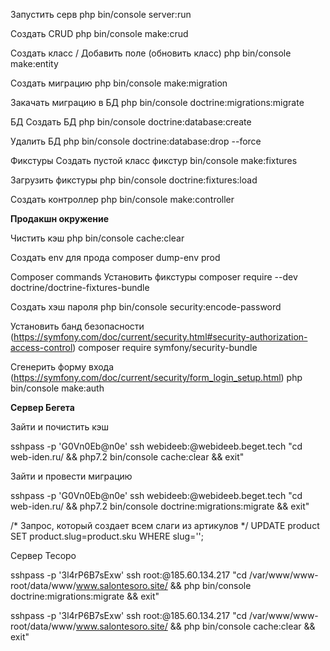Запустить серв
php bin/console server:run

Создать CRUD
php bin/console make:crud

Создать класс / Добавить поле (обновить класс)
php bin/console make:entity

Создать миграцию
php bin/console make:migration

Закачать миграцию в БД
php bin/console doctrine:migrations:migrate

БД
Создать БД
php bin/console doctrine:database:create

Удалить БД
php bin/console doctrine:database:drop --force

Фикстуры
Создать пустой класс фикстур
bin/console make:fixtures

Загрузить фикстуры
php bin/console doctrine:fixtures:load

Создать контроллер
php bin/console make:controller

**Продакшн окружение**

Чистить кэш
php bin/console cache:clear

Создать env для прода
composer dump-env prod


Composer commands
Установить фикстуры
composer require --dev doctrine/doctrine-fixtures-bundle

Создать хэш пароля
php bin/console security:encode-password

Установить банд безопасности
(https://symfony.com/doc/current/security.html#security-authorization-access-control)
composer require symfony/security-bundle

Сгенерить форму входа 
(https://symfony.com/doc/current/security/form_login_setup.html)
php bin/console make:auth

**Сервер Бегета**

Зайти и почистить кэш

sshpass -p 'G0Vn0Eb@n0e' ssh webideeb:@webideeb.beget.tech "cd web-iden.ru/ && php7.2 bin/console cache:clear && exit"

Зайти и провести миграцию

sshpass -p 'G0Vn0Eb@n0e' ssh webideeb:@webideeb.beget.tech "cd web-iden.ru/ && php7.2 bin/console doctrine:migrations:migrate && exit"

/* Запрос, который создает всем слаги из артикулов */
UPDATE product SET product.slug=product.sku WHERE slug='';

Сервер Тесоро

sshpass -p '3l4rP6B7sExw' ssh root:@185.60.134.217 "cd /var/www/www-root/data/www/www.salontesoro.site/ && php bin/console doctrine:migrations:migrate && exit"

sshpass -p '3l4rP6B7sExw' ssh root:@185.60.134.217 "cd /var/www/www-root/data/www/www.salontesoro.site/ && php bin/console cache:clear  && exit"
